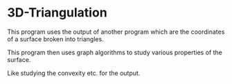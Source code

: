 # 3D-Triangulation

This program uses the output of another program which are the coordinates of a surface broken into triangles. 

This program then uses graph algorithms to study various properties of the surface.

Like studying the convexity etc. for the output.

